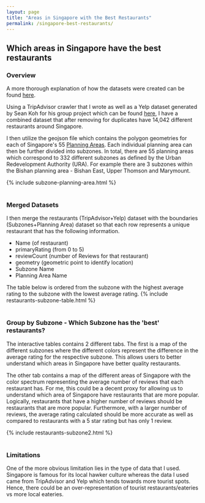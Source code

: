 ```yaml
---
layout: page
title: "Areas in Singapore with the Best Restaurants"
permalink: /singapore-best-restaurants/
---
```


## Which areas in Singapore have the best restaurants

### Overview

A more thorough explanation of how the datasets were created can be found [here](https://github.com/domteo95/singapore-restaurants-area/).

Using a TripAdvisor crawler that I wrote as well as a Yelp dataset generated by Sean Koh for his group project which can be found [here](https://wonkishtofu.shinyapps.io/FoodScrapers/), I have a combined dataset that after removing for duplicates have 14,042 different restaurants around Singapore. 

I then utilize the geojson file which contains the polygon geometries for each of Singapore's 55 [Planning Areas](https://en.wikipedia.org/wiki/Planning_Areas_of_Singapore). Each individual planning area can then be further divided into subzones. In total, there are 55 planning areas which correspond to 332 different subzones as defined by the Urban Redevelopment Authority (URA). For example there are 3 subzones within the Bishan planning area - Bishan East, Upper Thomson and Marymount.

{% include subzone-planning-area.html %}
<br/><br/>
### Merged Datasets

I then merge the restaurants (TripAdvisor+Yelp) dataset with the boundaries (Subzones+Planning Area) dataset so that each row represents a unique restaurant that has the following information. 
- Name (of restaurant)
- primaryRating (from 0 to 5)
- reviewCount (number of Reviews for that restaurant)
- geometry (geometric point to identify location)
- Subzone Name
- Planning Area Name

The table below is ordered from the subzone with the highest average rating to the subzone with the lowest average rating. 
{% include restaurants-subzone-table.html %}
<br/><br/>

### Group by Subzone - Which Subzone has the 'best' restaurants?

The interactive tables contains 2 different tabs. The first is a map of the different subzones where the different colors represent the difference in the average rating for the respective subzone. This allows users to better understand which areas in Singapore have better quality restaurants. 

The other tab contains a map of the different areas of Singapore with the color spectrum representing the average number of reviews that each restaurant has. For me, this could be a decent proxy for allowing us to understand which area of Singapore have restaurants that are more popular. Logically, restaurants that have a higher number of reviews should be restaurants that are more popular. Furthermore, with a larger number of reviews, the average rating calculated should be more accurate as well as compared to restaurants with a 5 star rating but has only 1 review.

{% include restaurants-subzone2.html %}
<br/><br/>

### Limitations

One of the more obvious limitation lies in the type of data that I used. Singapore is famous for its local hawker culture whereas the data I used came from TripAdvisor and Yelp which tends towards more tourist spots. Hence, there could be an over-representation of tourist restaurants/eateries vs more local eateries. 



